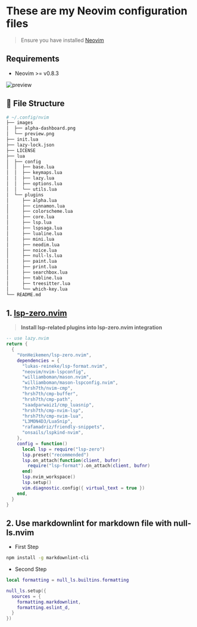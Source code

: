 # These are my Neovim configuration files

> Ensure you have installed [Neovim](https://neovim.io/)

## Requirements

* Neovim >= v0.8.3

![preview](https://user-images.githubusercontent.com/23629097/217407314-6c672021-c42f-46af-9e2e-62afaea1858d.png)

## :file_folder: File Structure

```bash
# ~/.config/nvim
├── images
│  ├── alpha-dashboard.png
│  └── preview.png
├── init.lua
├── lazy-lock.json
├── LICENSE
├── lua
│  ├── config
│  │  ├── base.lua
│  │  ├── keymaps.lua
│  │  ├── lazy.lua
│  │  ├── options.lua
│  │  └── utils.lua
│  └── plugins
│     ├── alpha.lua
│     ├── cinnamon.lua
│     ├── colorscheme.lua
│     ├── core.lua
│     ├── lsp.lua
│     ├── lspsaga.lua
│     ├── lualine.lua
│     ├── mini.lua
│     ├── neodim.lua
│     ├── noice.lua
│     ├── null-ls.lua
│     ├── paint.lua
│     ├── print.lua
│     ├── searchbox.lua
│     ├── tabline.lua
│     ├── treesitter.lua
│     └── which-key.lua
└── README.md
```

## 1. [lsp-zero.nvim](https://github.com/VonHeikemen/lsp-zero.nvim)

> **Install lsp-related plugins into lsp-zero.nvim integration**

```lua
-- use lazy.nvim
return {
  {
    "VonHeikemen/lsp-zero.nvim",
    dependencies = {
      "lukas-reineke/lsp-format.nvim",
      "neovim/nvim-lspconfig",
      "williamboman/mason.nvim",
      "williamboman/mason-lspconfig.nvim",
      "hrsh7th/nvim-cmp",
      "hrsh7th/cmp-buffer",
      "hrsh7th/cmp-path",
      "saadparwaiz1/cmp_luasnip",
      "hrsh7th/cmp-nvim-lsp",
      "hrsh7th/cmp-nvim-lua",
      "L3MON4D3/LuaSnip",
      "rafamadriz/friendly-snippets",
      "onsails/lspkind-nvim",
    },
    config = function()
      local lsp = require("lsp-zero")
      lsp.preset("recommended")
      lsp.on_attach(function(client, bufnr)
        require("lsp-format").on_attach(client, bufnr)
      end)
      lsp.nvim_workspace()
      lsp.setup()
      vim.diagnostic.config({ virtual_text = true })
    end,
  }
}
```

## 2. Use markdownlint for markdown file with null-ls.nvim

* First Step

```bash
npm install -g markdownlint-cli
```

* Second Step

```lua
local formatting = null_ls.builtins.formatting

null_ls.setup({
  sources = {
    formatting.markdownlint,
    formatting.eslint_d,
  }
})
```
